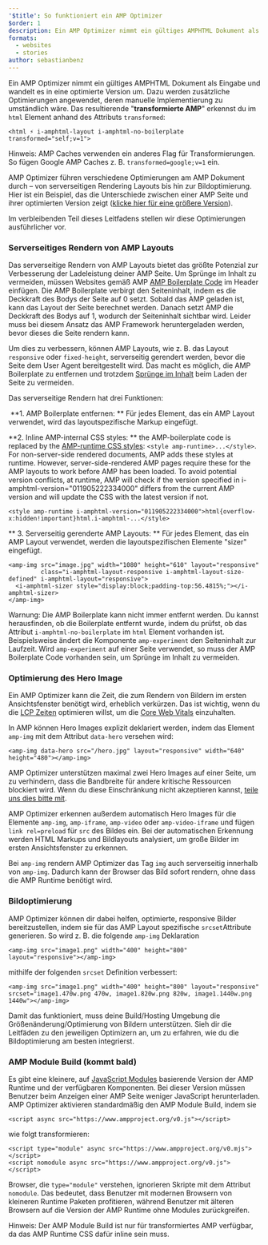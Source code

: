 ```yaml
---
'$title': So funktioniert ein AMP Optimizer
$order: 1
description: Ein AMP Optimizer nimmt ein gültiges AMPHTML Dokument als Eingabe und wandelt es in eine optimierte Version um. Dazu werden zusätzliche Optimierungen angewendet, deren manuelle Implementierung zu umständlich wäre. Dieser Leitfaden erläutert ausführlich die Funktionsweise des AMP Optimizers.
formats:
  - websites
  - stories
author: sebastianbenz
---
```


Ein AMP Optimizer nimmt ein gültiges AMPHTML Dokument als Eingabe und wandelt es in eine optimierte Version um. Dazu werden zusätzliche Optimierungen angewendet, deren manuelle Implementierung zu umständlich wäre. Das resultierende "**transformierte AMP**" erkennst du im `html` Element anhand des Attributs `transformed`:

```
<html ⚡ i-amphtml-layout i-amphtml-no-boilerplate transformed="self;v=1">
```

Hinweis: AMP Caches verwenden ein anderes Flag für Transformierungen. So fügen Google AMP Caches z. B. `transformed=google;v=1` ein.

AMP Optimizer führen verschiedene Optimierungen am AMP Dokument durch – von serverseitigen Rendering Layouts bis hin zur Bildoptimierung. Hier ist ein Beispiel, das die Unterschiede zwischen einer AMP Seite und ihrer optimierten Version zeigt ([klicke hier für eine größere Version](/static/img/docs/guides/optimized-amp-diff.png)).

<a href="/static/img/docs/guides/optimized-amp-diff.png"><amp-img lightbox layout="responsive" width="2560" height="773" src="/static/img/docs/guides/optimized-amp-diff.png"></amp-img></a>

Im verbleibenden Teil dieses Leitfadens stellen wir diese Optimierungen ausführlicher vor.

### Serverseitiges Rendern von AMP Layouts

Das serverseitige Rendern von AMP Layouts bietet das größte Potenzial zur Verbesserung der Ladeleistung deiner AMP Seite. Um Sprünge im Inhalt zu vermeiden, müssen Websites gemäß AMP [AMP Boilerplate Code](https://amp.dev/documentation/guides-and-tutorials/learn/spec/amp-boilerplate/?format=websites) im Header einfügen. Die AMP Boilerplate verbirgt den Seiteninhalt, indem es die Deckkraft des Bodys der Seite auf 0 setzt. Sobald das AMP geladen ist, kann das Layout der Seite berechnet werden. Danach setzt AMP die Deckkraft des Bodys auf 1, wodurch der Seiteninhalt sichtbar wird. Leider muss bei diesem Ansatz das AMP Framework heruntergeladen werden, bevor dieses die Seite rendern kann.

Um dies zu verbessern, können AMP Layouts, wie z. B. das Layout `responsive` oder `fixed-height`, serverseitig gerendert werden, bevor die Seite dem User Agent bereitgestellt wird. Das macht es möglich, die AMP Boilerplate zu entfernen und trotzdem [Sprünge im Inhalt](https://web.dev/cls/) beim Laden der Seite zu vermeiden.

Das serverseitige Rendern hat drei Funktionen:

⁣ **1. AMP Boilerplate entfernen: ** Für jedes Element, das ein AMP Layout verwendet, wird das layoutspezifische Markup eingefügt.

⁣**2. Inline AMP-internal CSS styles: ** the AMP-boilerplate code is replaced by the <a href="https://ampjs.org/v0.css">AMP-runtime CSS styles</a>: `<style amp-runtime>...</style>`. For non-server-side rendered documents, AMP adds these styles at runtime. However, server-side-rendered AMP pages require these for the AMP layouts to work before AMP has been loaded. To avoid potential version conflicts, at runtime, AMP will check if the version specified in i-amphtml-version="011905222334000" differs from the current AMP version and will update the CSS with the latest version if not.

```
<style amp-runtime i-amphtml-version="011905222334000">html{overflow-x:hidden!important}html.i-amphtml-...</style>
```

** 3. Serverseitig gerenderte AMP Layouts: ** Für jedes Element, das ein AMP Layout verwendet, werden die layoutspezifischen Elemente "sizer" eingefügt.

```
<amp-img src="image.jpg" width="1080" height="610" layout="responsive"
         class="i-amphtml-layout-responsive i-amphtml-layout-size-defined" i-amphtml-layout="responsive">
  <i-amphtml-sizer style="display:block;padding-top:56.4815%;"></i-amphtml-sizer>
</amp-img>
```

Warnung: Die AMP Boilerplate kann nicht immer entfernt werden. Du kannst herausfinden, ob die Boilerplate entfernt wurde, indem du prüfst, ob das Attribut `i-amphtml-no-boilerplate` im `html` Element vorhanden ist. Beispielsweise ändert die Komponente `amp-experiment` den Seiteninhalt zur Laufzeit. Wird `amp-experiment` auf einer Seite verwendet, so muss der AMP Boilerplate Code vorhanden sein, um Sprünge im Inhalt zu vermeiden.

### Optimierung des Hero Image

Ein AMP Optimizer kann die Zeit, die zum Rendern von Bildern im ersten Ansichtsfenster benötigt wird, erheblich verkürzen. Das ist wichtig, wenn du die [LCP Zeiten](https://web.dev/lcp/) optimieren willst, um die [Core Web Vitals](https://web.dev/vitals) einzuhalten.

In AMP können Hero Images explizit deklariert werden, indem das Element `amp-img` mit dem Attribut `data-hero` versehen wird:

```
<amp-img data-hero src="/hero.jpg" layout="responsive" width="640" height="480"></amp-img>
```

AMP Optimizer unterstützen maximal zwei Hero Images auf einer Seite, um zu verhindern, dass die Bandbreite für andere kritische Ressourcen blockiert wird. Wenn du diese Einschränkung nicht akzeptieren kannst, [teile uns dies bitte mit](https://github.com/ampproject/amp-toolbox/issues).

AMP Optimizer erkennen außerdem automatisch Hero Images für die Elemente `amp-img`, `amp-iframe`, `amp-video` oder `amp-video-iframe` und fügen `link rel=preload` für `src` des Bildes ein. Bei der automatischen Erkennung werden HTML Markups und Bildlayouts analysiert, um große Bilder im ersten Ansichtsfenster zu erkennen.

Bei `amp-img` rendern AMP Optimizer das Tag `img` auch serverseitig innerhalb von `amp-img`. Dadurch kann der Browser das Bild sofort rendern, ohne dass die AMP Runtime benötigt wird.

### Bildoptimierung

AMP Optimizer können dir dabei helfen, optimierte, responsive Bilder bereitzustellen, indem sie für das AMP Layout spezifische `srcset`Attribute generieren. So wird z. B. die folgende `amp-img` Deklaration

```
<amp-img src="image1.png" width="400" height="800" layout="responsive"></amp-img>
```

mithilfe der folgenden `srcset` Definition verbessert:

```
<amp-img src="image1.png" width="400" height="800" layout="responsive" srcset="image1.470w.png 470w, image1.820w.png 820w, image1.1440w.png 1440w"></amp-img>
```

Damit das funktioniert, muss deine Build/Hosting Umgebung die Größenänderung/Optimierung von Bildern unterstützen. Sieh dir die Leitfäden zu den jeweiligen Optimizern an, um zu erfahren, wie du die Bildoptimierung am besten integrierst.

### AMP Module Build (kommt bald)

Es gibt eine kleinere, auf [JavaScript Modules](https://v8.dev/features/modules#browser) basierende Version der AMP Runtime und der verfügbaren Komponenten. Bei dieser Version müssen Benutzer beim Anzeigen einer AMP Seite weniger JavaScript herunterladen. AMP Optimizer aktivieren standardmäßig den AMP Module Build, indem sie

```
<script async src="https://www.ampproject.org/v0.js"></script>
```

wie folgt transformieren:

```
<script type="module" async src="https://www.ampproject.org/v0.mjs"></script>
<script nomodule async src="https://www.ampproject.org/v0.js"></script>
```

Browser, die `type="module"` verstehen, ignorieren Skripte mit dem Attribut `nomodule`. Das bedeutet, dass Benutzer mit modernen Browsern von kleineren Runtime Paketen profitieren, während Benutzer mit älteren Browsern auf die Version der AMP Runtime ohne Modules zurückgreifen.

Hinweis: Der AMP Module Build ist nur für transformiertes AMP verfügbar, da das AMP Runtime CSS dafür inline sein muss.
